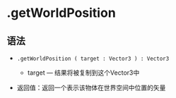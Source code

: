 # .getWorldPosition

## 语法

+ `.getWorldPosition ( target : Vector3 ) : Vector3`

  + target — 结果将被复制到这个Vector3中

+ 返回值：返回一个表示该物体在世界空间中位置的矢量
